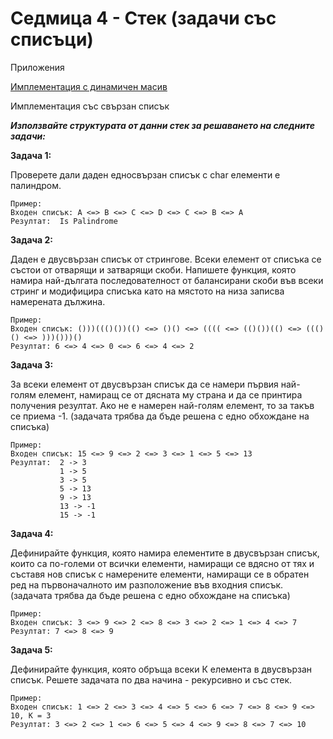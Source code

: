 
# Седмица 4 - Стек (задачи със списъци)

Приложения

[Имплементация с динамичен масив](https://github.com/DenitsaStoianova/Data-Structures-and-Algorithms/tree/main/Week04/DynamicArrayImplementation)

Имплементация със свързан списък

***Използвайте структурата от данни стек за решаването на следните задачи:***

**Задача 1:**

Проверете дали даден едносвързан списък с char елементи е палиндром.

```
Пример: 
Входен списък: A <=> B <=> C <=> D <=> C <=> B <=> A 
Резултат:  Is Palindrome
```

**Задача 2:**

Даден е двусвързан списък от стрингове. Всеки елемент от списъка се състои от отварящи и затварящи скоби. Напишете функция, която намира най-дългата последователност от балансирани скоби във всеки стринг и модифицира списъка като на мястото на низа записва намерената дължина.

```
Пример: 
Входен списък: ()))((()())(() <=> ()() <=> (((( <=> (()())(() <=> ((()() <=> )))()))()
Резултат: 6 <=> 4 <=> 0 <=> 6 <=> 4 <=> 2
```

**Задача 3:**

За всеки елемент от двусвързан списък да се намери първия най-голям елемент, намиращ се от дясната му страна и да се принтира получения резултат. Ако не е намерен най-голям елемент, то за такъв се приема -1. (задачата трябва да бъде решена с едно обхождане на списъка)

```
Пример:
Входен списък: 15 <=> 9 <=> 2 <=> 3 <=> 1 <=> 5 <=> 13
Резултат:  2 -> 3
           1 -> 5
           3 -> 5
           5 -> 13
           9 -> 13
           13 -> -1
           15 -> -1
```

**Задача 4:**

Дефинирайте функция, която намира елементите в двусвързан списък, които са по-големи от всички елементи, намиращи се вдясно от тях и съставя нов списък с намерените елементи, намиращи се в обратен ред на първоначалното им разположение във входния списък. (задачата трябва да бъде решена с едно обхождане на списъка)

```
Пример: 
Входен списък: 3 <=> 9 <=> 2 <=> 8 <=> 3 <=> 2 <=> 1 <=> 4 <=> 7 
Резултат: 7 <=> 8 <=> 9 
```

**Задача 5:**

Дефинирайте функция, която обръща всеки К елемента в двусвързан списък. Решете задачата по два начина - рекурсивно и със стек.

```
Пример: 
Входен списък: 1 <=> 2 <=> 3 <=> 4 <=> 5 <=> 6 <=> 7 <=> 8 <=> 9 <=> 10, К = 3
Резултат: 3 <=> 2 <=> 1 <=> 6 <=> 5 <=> 4 <=> 9 <=> 8 <=> 7 <=> 10
```


